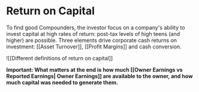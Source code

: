 # Return on Capital
To find good Compounders, the investor focus on a company's ability to invest capital at high rates of return: post-tax levels of high teens (and higher) are possible. Three elements drive corporate cash returns on investment: [[Asset Turnover]], [[Profit Margins]] and cash conversion.

![[Different definitions of return on capital]]



**Important: What matters at the end is how much [[Owner Earnings vs Reported Earnings| Owner Earnings]] are available to the owner, and how much capital was needed to generate them.**




